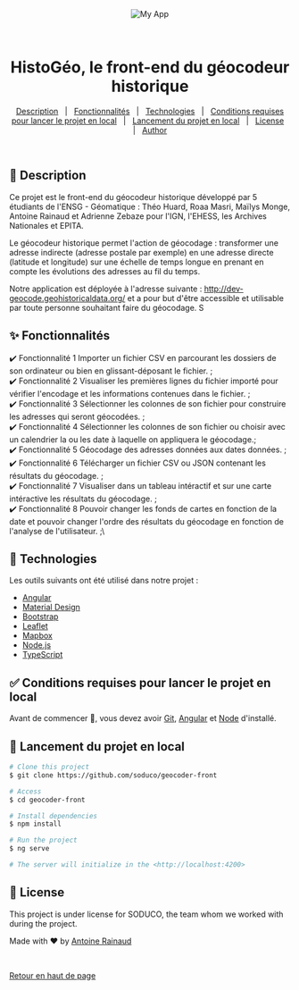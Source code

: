 <div align="center" id="top"> 
  <img src="https://github.com/soduco/geocoder-front/blob/Antoine/Style/src/assets/logo_HistoGeo.png" alt="My App" />

  &#xa0;

  <!-- <a href="https://myapp.netlify.app">Demo</a> -->
</div>

<h1 align="center"> HistoGéo, le front-end du géocodeur historique </h1>

<p align="center">
  
</p>

<!-- Status -->

<!-- <h4 align="center"> 
	🚧  My App 🚀 Under construction...  🚧
</h4> 

<hr> -->

<p align="center">
  <a href="#dart-about">Description</a> &#xa0; | &#xa0; 
  <a href="#sparkles-features">Fonctionnalités</a> &#xa0; | &#xa0;
  <a href="#rocket-technologies">Technologies</a> &#xa0; | &#xa0;
  <a href="#white_check_mark-requirements">Conditions requises pour lancer le projet en local</a> &#xa0; | &#xa0;
  <a href="#checkered_flag-starting">Lancement du projet en local</a> &#xa0; | &#xa0;
  <a href="#memo-license">License</a> &#xa0; | &#xa0;
  <a href="https://github.com/{{YOUR_GITHUB_USERNAME}}" target="_blank">Author</a>
</p>

<br>

## :dart: Description ##

Ce projet est le front-end du géocodeur historique développé par 5 étudiants de l'ENSG - Géomatique : Théo Huard, Roaa Masri, Maïlys Monge, Antoine Rainaud et Adrienne Zebaze pour l'IGN, l'EHESS, les Archives Nationales et EPITA.

Le géocodeur historique permet l'action de géocodage : transformer une adresse indirecte (adresse postale par exemple) en une adresse directe (latitude et longitude) sur une échelle de temps longue en prenant en compte les évolutions des adresses au fil du temps.

Notre application est déployée à l'adresse suivante : http://dev-geocode.geohistoricaldata.org/ et a pour but d'être accessible et utilisable par toute personne souhaitant faire du géocodage. 
S
## :sparkles: Fonctionnalités ##

:heavy_check_mark: Fonctionnalité 1 Importer un fichier CSV en parcourant les dossiers de son ordinateur ou bien en glissant-déposant le fichier. ;\
:heavy_check_mark: Fonctionnalité 2 Visualiser les premières lignes du fichier importé pour vérifier l'encodage et les informations contenues dans le fichier. ;\
:heavy_check_mark: Fonctionnalité 3 Sélectionner les colonnes de son fichier pour construire les adresses qui seront géocodées. ;\
:heavy_check_mark: Fonctionnalité 4 Sélectionner les colonnes de son fichier ou choisir avec un calendrier la ou les date à laquelle on appliquera le géocodage.;\
:heavy_check_mark: Fonctionnalité 5 Géocodage des adresses données aux dates données. ;\
:heavy_check_mark: Fonctionnalité 6 Télécharger un fichier CSV ou JSON contenant les résultats du géocodage. ;\
:heavy_check_mark: Fonctionnalité 7 Visualiser dans un tableau intéractif et sur une carte intéractive les résultats du géocodage. ;\
:heavy_check_mark: Fonctionnalité 8 Pouvoir changer les fonds de cartes en fonction de la date et pouvoir changer l'ordre des résultats du géocodage en fonction de l'analyse de l'utilisateur. ;\

## :rocket: Technologies ##

Les outils suivants ont été utilisé dans notre projet :

- [Angular](https://angular.io/)
- [Material Design](https://material.io/)
- [Bootstrap](https://getbootstrap.com/)
- [Leaflet](https://leafletjs.com/)
- [Mapbox](https://www.mapbox.com/)
- [Node.js](https://nodejs.org/en/)
- [TypeScript](https://www.typescriptlang.org/)

## :white_check_mark: Conditions requises pour lancer le projet en local ##

Avant de commencer :checkered_flag:, vous devez avoir [Git](https://git-scm.com), [Angular](https://angular.io/) et [Node](https://nodejs.org/en/) d'installé.

## :checkered_flag: Lancement du projet en local ##

```bash
# Clone this project
$ git clone https://github.com/soduco/geocoder-front

# Access
$ cd geocoder-front

# Install dependencies
$ npm install

# Run the project
$ ng serve

# The server will initialize in the <http://localhost:4200>
```

## :memo: License ##

This project is under license for SODUCO, the team whom we worked with during the project.


Made with :heart: by <a href="https://github.com/Antoine-overflow" target="_blank"> Antoine Rainaud </a>

&#xa0;

<a href="#top">Retour en haut de page</a>
